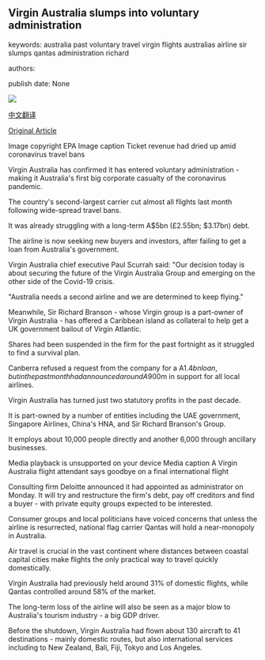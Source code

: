 ## Virgin Australia slumps into voluntary administration

keywords: australia past voluntary travel virgin flights australias airline sir slumps qantas administration richard

authors: 

publish date: None

![](https://ichef.bbci.co.uk/news/1024/branded_news/CC34/production/_111867225_8f84ec42-b0fa-4899-ba50-6927a29d72f9.jpg)

[中文翻译](Virgin%20Australia%20slumps%20into%20voluntary%20administration_zh.md)

[Original Article](https://www.bbc.com/news/world-australia-52363428)

Image copyright EPA Image caption Ticket revenue had dried up amid coronavirus travel bans

Virgin Australia has confirmed it has entered voluntary administration - making it Australia's first big corporate casualty of the coronavirus pandemic.

The country's second-largest carrier cut almost all flights last month following wide-spread travel bans.

It was already struggling with a long-term A$5bn (£2.55bn; $3.17bn) debt.

The airline is now seeking new buyers and investors, after failing to get a loan from Australia's government.

Virgin Australia chief executive Paul Scurrah said: "Our decision today is about securing the future of the Virgin Australia Group and emerging on the other side of the Covid-19 crisis.

"Australia needs a second airline and we are determined to keep flying."

Meanwhile, Sir Richard Branson - whose Virgin group is a part-owner of Virgin Australia - has offered a Caribbean island as collateral to help get a UK government bailout of Virgin Atlantic.

Shares had been suspended in the firm for the past fortnight as it struggled to find a survival plan.

Canberra refused a request from the company for a A$1.4bn loan, but in the past month had announced around A$900m in support for all local airlines.

Virgin Australia has turned just two statutory profits in the past decade.

It is part-owned by a number of entities including the UAE government, Singapore Airlines, China's HNA, and Sir Richard Branson's Group.

It employs about 10,000 people directly and another 6,000 through ancillary businesses.

Media playback is unsupported on your device Media caption A Virgin Australia flight attendant says goodbye on a final international flight

Consulting firm Deloitte announced it had appointed as administrator on Monday. It will try and restructure the firm's debt, pay off creditors and find a buyer - with private equity groups expected to be interested.

Consumer groups and local politicians have voiced concerns that unless the airline is resurrected, national flag carrier Qantas will hold a near-monopoly in Australia.

Air travel is crucial in the vast continent where distances between coastal capital cities make flights the only practical way to travel quickly domestically.

Virgin Australia had previously held around 31% of domestic flights, while Qantas controlled around 58% of the market.

The long-term loss of the airline will also be seen as a major blow to Australia's tourism industry - a big GDP driver.

Before the shutdown, Virgin Australia had flown about 130 aircraft to 41 destinations - mainly domestic routes, but also international services including to New Zealand, Bali, Fiji, Tokyo and Los Angeles.
